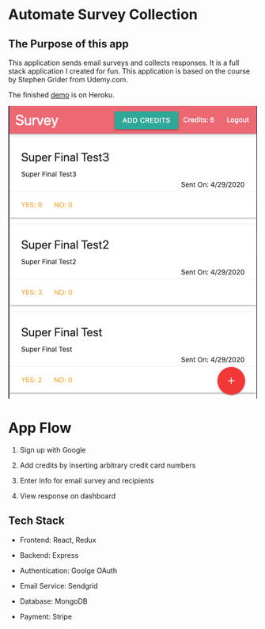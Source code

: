 # Automate Survey Collection

## The Purpose of this app


This application sends email surveys and collects responses. It is a full stack application I created for fun. This application is based on the course by Stephen Grider from Udemy.com.

The finished [demo](https://desolate-plateau-73931.herokuapp.com/) is on Heroku.

<img src="./misc/app.png"></img>


# App Flow

1. Sign up with Google

2. Add credits by inserting arbitrary credit card numbers

3. Enter Info for email survey and recipients

4. View response on dashboard

## Tech Stack

* Frontend: React, Redux

* Backend: Express

* Authentication: Goolge OAuth

* Email Service: Sendgrid

* Database: MongoDB

* Payment: Stripe


